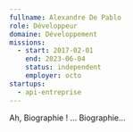 ```yaml
---
fullname: Alexandre De Pablo
role: Développeur
domaine: Développement
missions:
  - start: 2017-02-01
    end: 2023-06-04
    status: independent
    employer: octo
startups:
  - api-entreprise
---
```

Ah, Biographie ! … Biographie…

